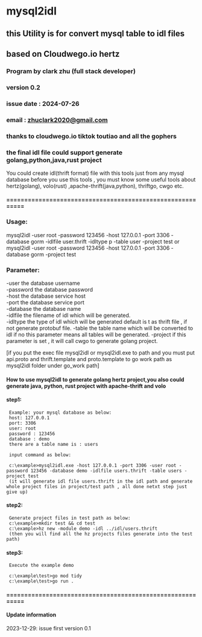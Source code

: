 # mysql2idl
## this Utility  is for convert mysql table to idl files
## based on Cloudwego.io hertz
### Program by clark zhu (full stack developer)
### version 0.2  
### issue date : 2024-07-26
### email : zhuclark2020@gmail.com
### thanks to cloudwego.io tiktok toutiao and all the gophers
### the final idl file could support generate golang,python,java,rust project

You could create idl(thrift format) file with this tools just from any mysql database
before you use this tools , you must know some useful tools about hertz(golang), volo(rust) ,apache-thrift(java,python), thriftgo, cwgo etc. 

#### ==========================================================
### Usage:
  mysql2idl -user root -password 123456 -host 127.0.0.1 -port 3306 -database gorm -idlfile user.thrift  -idltype p -table user -project test
or mysql2idl -user root -password 123456 -host 127.0.0.1 -port 3306 -database gorm -project test

### Parameter:  
  -user the database username  
  -password the database password  
  -host    the database service host  
  -port    the database service port  
  -database the database name  
  -idlfile   the filename of idl which will be generated.  
  -idltype   the type of idl which will be generated default is t as thrift file , if not generate protobuf file.
  -table    the table name which will be converted to idl if no this parameter means all tables will be generated.
  -project  if this parameter is set , it will call cwgo to generate golang project.

[if you put the exec file mysql2idl or mysql2idl.exe to path and you must put api.proto and thrift.template and proto.template to go work path as  mysql2idl folder under go_work path]

#### How to use mysql2idl to generate golang hertz project,you also could generate java, python, rust project with apache-thrift and volo
#### step1:
     Example: your mysql database as below:
     host: 127.0.0.1
     port: 3306
     user: root
     password : 123456
     database : demo
     there are a table name is : users
     
     input command as below:
     
     c:\example>mysql2idl.exe -host 127.0.0.1 -port 3306 -user root -password 123456 -database demo -idlfile users.thrift -table users -project test
     (it will generate idl file users.thrift in the idl path and generate whole project files in project/test path , all done netxt step just give up)
     

#### step2:
     Generate project files in test path as below:
     c:\example>mkdir test && cd test
     c:\example>hz new -module demo -idl ../idl/users.thrift
     (then you will find all the hz projects files generate into the test path)
#### step3:
     Execute the example demo
     
     c:\example\test>go mod tidy
     c:\example\test>go run .

#### ==========================================================
#### Update information
2023-12-29: issue first version 0.1